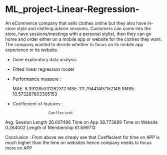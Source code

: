 # ML_project-Linear-Regression-
An eCommerce company that sells clothes online but they also have in-store style and clothing advice sessions. Customers can come into the store, have sessions/meetings with a personal stylist, then they can go home and order either on a mobile app or website for the clothes they want.
The company wanted to decide whether to focus on its mobile app experience or its website. 

* Done exploratory data analysis 
* Fitted linear regression model  

* Performance measure :

  MAE:   8.391285331262312
  MSE:   111.79441497152149
  RMSE:  10.573287803305153


* Coeffecient of features :

                      Coeffecient
Avg. Session Length     26.007496
Time on App             38.773889
Time on Website          0.264002
Length of Membership    61.699713


Conclusion : 
From above we clrealy see that Coeffecient for time on APP is much higher than the time on websites hence company needs to focus more on APP
